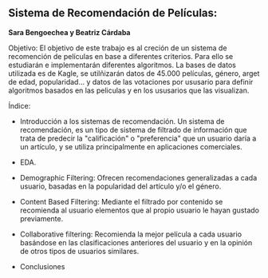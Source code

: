 ## Sistema de Recomendación de Películas:
__Sara Bengoechea y Beatriz Cárdaba__


Objetivo:
El objetivo de este trabajo es al creción de un sistema de recomención de películas en base a diferentes criterios. Para ello se estudiarán e implementarán diferentes algoritmos. La bases de datos utilizada es de Kagle, se utilñizarán datos de 45.000 películas, género, arget de edad, popularidad... y datos de las votaciones por ususario para definir algoritmos basados en las peliculas y en los ususarios que las visualizan.

Índice:

 - Introducción a los sistemas de recomendación.
 	Un sistema de recomendación, es un tipo de sistema de filtrado de información que trata de predecir la "calificación" o "preferencia" que un usuario daría a un artículo, y se utiliza principalmente en aplicaciones comerciales.
    
 - EDA.

 - Demographic Filtering:
 	Ofrecen recomendaciones generalizadas a cada usuario, basadas en la popularidad del artículo y/o el género.
 - Content Based Filtering:
	Mediante el filtrado por contenido se recomienda al usuario elementos que al propio usuario le hayan gustado previamente.
 - Collaborative filtering:
	 Recomienda la mejor película a cada usuario basándose en las clasificaciones anteriores del usuario y en la opinión de otros tipos de usuarios similares.
 - Conclusiones
